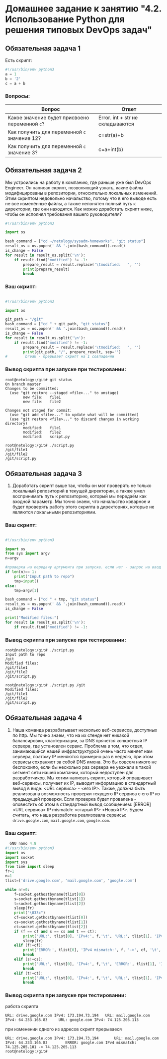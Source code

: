 # Домашнее задание к занятию "4.2. Использование Python для решения типовых DevOps задач"

## Обязательная задача 1

Есть скрипт:
```python
#!/usr/bin/env python3
a = 1
b = '2'
c = a + b
```

### Вопросы:
| Вопрос  | Ответ |
| ------------- | ------------- |
| Какое значение будет присвоено переменной `c`?  | Error. int + str не складываются |
| Как получить для переменной `c` значение 12?  | c=str(a)+b  |
| Как получить для переменной `c` значение 3?  | c=a+int(b)  |

## Обязательная задача 2
Мы устроились на работу в компанию, где раньше уже был DevOps Engineer. Он написал скрипт, позволяющий узнать, какие файлы модифицированы в репозитории, относительно локальных изменений. Этим скриптом недовольно начальство, потому что в его выводе есть не все изменённые файлы, а также непонятен полный путь к директории, где они находятся. Как можно доработать скрипт ниже, чтобы он исполнял требования вашего руководителя?

```python
#!/usr/bin/env python3

import os

bash_command = ["cd ~/netology/sysadm-homeworks", "git status"]
result_os = os.popen(' && '.join(bash_command)).read()
is_change = False
for result in result_os.split('\n'):
    if result.find('modified') != -1:
        prepare_result = result.replace('\tmodified:   ', '')
        print(prepare_result)
        break
```

### Ваш скрипт:
```python

#!/usr/bin/env python3

import os

git_path = "/git"
bash_command = ["cd " + git_path, "git status"]
result_os = os.popen(' && '.join(bash_command)).read()
is_change = False
for result in result_os.split('\n'):
    if result.find('modified') != -1:
        prepare_result = result.replace('\tmodified:   ', '')
        print(git_path, "/", prepare_result, sep='')
#        break - прерывает скрипт на 1 совпадении

```

### Вывод скрипта при запуске при тестировании:
```
root@netology:/git# git status
On branch master
Changes to be committed:
  (use "git restore --staged <file>..." to unstage)
        new file:   file1
        new file:   file2

Changes not staged for commit:
  (use "git add <file>..." to update what will be committed)
  (use "git restore <file>..." to discard changes in working directory)
        modified:   file1
        modified:   file2
        modified:   script.py

root@netology:/git# ./script.py
/git/file1
/git/file2
/git/script.py

```

## Обязательная задача 3
1. Доработать скрипт выше так, чтобы он мог проверять не только локальный репозиторий в текущей директории, а также умел воспринимать путь к репозиторию, который мы передаём как входной параметр. Мы точно знаем, что начальство коварное и будет проверять работу этого скрипта в директориях, которые не являются локальными репозиториями.

### Ваш скрипт:
```python

#!/usr/bin/env python3

import os
from sys import argv
n=argv

#проверка на передачу аргумента при запуске. если нет - запрос на ввод аргумента
if len(n)== 1:
    print("Input path to repo")
    tmp=input()
else:
    tmp=argv[1]

bash_command = ["cd " + tmp, "git status"]
result_os = os.popen(' && '.join(bash_command)).read()
is_change = False

print("Modified files:")
for result in result_os.split('\n'):
    if result.find('modified') != -1:

```

### Вывод скрипта при запуске при тестировании:
```
root@netology:/git# ./script.py
Input path to repo
/git
Modified files:
/git/file1
/git/file2
/git/script.py

root@netology:/git# ./script.py /git
Modified files:
/git/file1
/git/file2
/git/script.py

```

## Обязательная задача 4
1. Наша команда разрабатывает несколько веб-сервисов, доступных по http. Мы точно знаем, что на их стенде нет никакой балансировки, кластеризации, за DNS прячется конкретный IP сервера, где установлен сервис. Проблема в том, что отдел, занимающийся нашей инфраструктурой очень часто меняет нам сервера, поэтому IP меняются примерно раз в неделю, при этом сервисы сохраняют за собой DNS имена. Это бы совсем никого не беспокоило, если бы несколько раз сервера не уезжали в такой сегмент сети нашей компании, который недоступен для разработчиков. Мы хотим написать скрипт, который опрашивает веб-сервисы, получает их IP, выводит информацию в стандартный вывод в виде: <URL сервиса> - <его IP>. Также, должна быть реализована возможность проверки текущего IP сервиса c его IP из предыдущей проверки. Если проверка будет провалена - оповестить об этом в стандартный вывод сообщением: [ERROR] <URL сервиса> IP mismatch: <старый IP> <Новый IP>. Будем считать, что наша разработка реализовала сервисы: `drive.google.com`, `mail.google.com`, `google.com`.

### Ваш скрипт:
```python
  GNU nano 4.8                                                                                                     script2.py
#!/usr/bin/env python3
import os
import socket
import sys
from time import sleep
fr=1
n=1
tlist=['drive.google.com', 'mail.google.com', 'google.com']

while n!=0:
    f=socket.gethostbyname(tlist[0])
    s=socket.gethostbyname(tlist[1])
    t=socket.gethostbyname(tlist[2])
    sleep(fr)
    print("\033c")
    cf=socket.gethostbyname(tlist[0])
    cs=socket.gethostbyname(tlist[1])
    ct=socket.gethostbyname(tlist[2])
    if (f == cf and s == cs and t == ct):
        print('URL:', tlist[0], 'IPv4:', f,'\t', 'URL:', tlist[1], 'IPv4:', s, '\t', 'URL:', tlist[2], 'IPv4:', t, '\t')
        sleep(fr)
    elif (f!=cf):
        print('ERROR:', tlist[0], 'IPv4 mismatch:', f, '->', cf, '\t', 'URL:', tlist[1], 'IPv4:', s, '\t', 'URL:', tlist[2], 'IPv4:', t, '\t')
        break
    elif (s!=cs):
        print('URL:', tlist[0], 'IPv4:', f,'\t', 'ERROR:', tlist[1], 'IPv4 mismatch:', s, '->', cs,  '\t', 'URL:', tlist[2], 'IPv4:', t, '\t')
        break
    elif (t!=ct):
        print('URL:', tlist[0], 'IPv4:', f,'\t', 'URL:', tlist[1], 'IPv4:', s, '\t', 'ERROR:', tlist[2], 'IPv4 mismatch:', t, '->', ct, '\t')
        break

```

### Вывод скрипта при запуске при тестировании:
работа скрипта
```
URL: drive.google.com IPv4: 173.194.73.194   URL: mail.google.com IPv4: 64.233.165.83     URL: google.com IPv4: 74.125.205.113
```
при изменении одного из адресов скрипт прерываеся
```
URL: drive.google.com IPv4: 173.194.73.194       URL: mail.google.com IPv4: 64.233.165.83        ERROR: google.com IPv4 mismatch: 74.125.205.101 -> 74.125.205.113
root@netology:/git#
```


